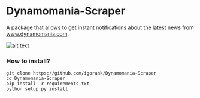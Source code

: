 # Dynamomania-Scraper
A package that allows to get instant notifications about the latest news from www.dynamomania.com.

![alt text](https://i.imgur.com/YFNyPIX.jpeg)

### How to install?
```
git clone https://github.com/igorank/Dynamomania-Scraper
cd Dynamomania-Scraper
pip install -r requirements.txt
python setup.py install
```
